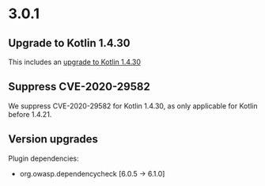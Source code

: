 # 3.0.1

## Upgrade to Kotlin 1.4.30

This includes an [upgrade to Kotlin 1.4.30](https://kotlinlang.org/docs/reference/whatsnew1430.html)

## Suppress CVE-2020-29582

We suppress CVE-2020-29582 for Kotlin 1.4.30, as only applicable for Kotlin before 1.4.21.

## Version upgrades

Plugin dependencies:
- org.owasp.dependencycheck [6.0.5 -> 6.1.0]
